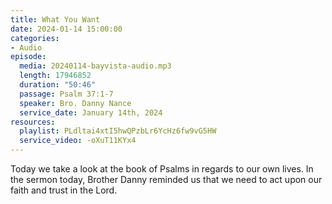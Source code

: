 ```yaml
---
title: What You Want
date: 2024-01-14 15:00:00
categories:
- Audio
episode:
  media: 20240114-bayvista-audio.mp3
  length: 17946852
  duration: "50:46"
  passage: Psalm 37:1-7
  speaker: Bro. Danny Nance
  service_date: January 14th, 2024
resources:
  playlist: PLdltai4xtI5hwQPzbLr6YcHz6fw9vG5HW
  service_video: -oXuT11KYx4
---
```

Today we take a look at the book of Psalms in regards to our own lives. In the sermon today, Brother Danny reminded us that we need to act upon our faith and trust in the Lord.